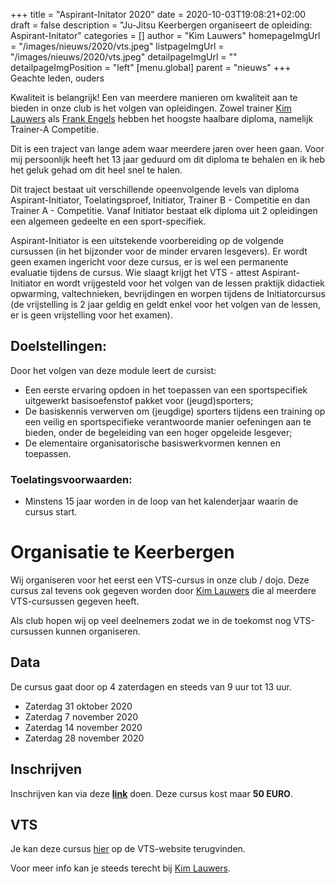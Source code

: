 +++
title = "Aspirant-Initator 2020"
date = 2020-10-03T19:08:21+02:00
draft = false
description = "Ju-Jitsu Keerbergen organiseert de opleiding: Aspirant-Initator"
categories = []
author = "Kim Lauwers"
homepageImgUrl = "/images/nieuws/2020/vts.jpeg"
listpageImgUrl = "/images/nieuws/2020/vts.jpeg"
detailpageImgUrl = ""
detailpageImgPosition = "left"
[menu.global]
    parent = "nieuws"
+++
Geachte leden, ouders

Kwaliteit is belangrijk! Een van meerdere manieren om kwaliteit aan te bieden in onze club is het volgen van opleidingen.
Zowel trainer [Kim Lauwers](https://www.invictokeerbergen.be/trainers/#Kim_Lauwers) als [Frank Engels](https://www.invictokeerbergen.be/trainers/#Frank_Engels) hebben het hoogste haalbare diploma, namelijk Trainer-A Competitie.

Dit is een traject van lange adem waar meerdere jaren over heen gaan. Voor mij persoonlijk heeft het 13 jaar geduurd om dit diploma te behalen en ik heb het geluk gehad om dit heel snel te halen.

Dit traject bestaat uit verschillende opeenvolgende levels van diploma Aspirant-Initiator, Toelatingsproef, Initiator, Trainer B - Competitie en dan Trainer A - Competitie.
Vanaf Initiator bestaat elk diploma uit 2 opleidingen een algemeen gedeelte en een sport-specifiek. 

Aspirant-Initiator is een uitstekende voorbereiding op de volgende cursussen (in het bijzonder voor de minder ervaren lesgevers). 
Er wordt geen examen ingericht voor deze cursus, er is wel een permanente evaluatie tijdens de cursus. 
Wie slaagt krijgt het VTS - attest Aspirant-Initiator en wordt vrijgesteld voor het volgen van de lessen praktijk didactiek opwarming, valtechnieken, bevrijdingen en worpen tijdens de Initiatorcursus (de vrijstelling is 2 jaar geldig en geldt enkel voor het volgen van de lessen, er is geen vrijstelling voor het examen).

## Doelstellingen:
Door het volgen van deze module leert de cursist:

- Een eerste ervaring opdoen in het toepassen van een sportspecifiek uitgewerkt basisoefenstof pakket voor (jeugd)sporters;
- De basiskennis verwerven om (jeugdige) sporters tijdens een training op een veilig en sportspecifieke verantwoorde manier oefeningen aan te bieden, onder de begeleiding van een hoger opgeleide lesgever;
- De elementaire organisatorische basiswerkvormen kennen en toepassen.

### Toelatingsvoorwaarden:

- Minstens 15 jaar worden in de loop van het kalenderjaar waarin de cursus start.

# Organisatie te Keerbergen
Wij organiseren voor het eerst een VTS-cursus in onze club / dojo.
Deze cursus zal tevens ook gegeven worden door [Kim Lauwers](https://www.invictokeerbergen.be/trainers/#Kim_Lauwers) die al meerdere VTS-cursussen gegeven heeft.

Als club hopen wij op veel deelnemers zodat we in de toekomst nog VTS-cursussen kunnen organiseren. 

## Data
De cursus gaat door op 4 zaterdagen en steeds van 9 uur tot 13 uur.

- Zaterdag 31 oktober 2020
- Zaterdag 7 november 2020
- Zaterdag 14 november 2020
- Zaterdag 28 november 2020

## Inschrijven
Inschrijven kan via deze **[link](https://docs.google.com/forms/d/e/1FAIpQLSehxUHuMKYIULkOCLcpUC6NXijzihLiiFRuBSBwB3wd-4EwPA/viewform?vc=0&c=0&w=1&flr=0)** doen.
Deze cursus kost maar **50 EURO**. 

## VTS
Je kan deze cursus [hier](https://www.sport.vlaanderen/VTS-opleiding?activiteitId=90280&opleidingId=1279#) op de VTS-website terugvinden.

Voor meer info kan je steeds terecht bij [Kim Lauwers](https://www.invictokeerbergen.be/trainers/#Kim_Lauwers).